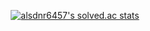 <div align=center>	
  
[![alsdnr6457's solved.ac stats](https://github-readme-solvedac.hyp3rflow.vercel.app/api/?handle=alsdnr6457)](https://www.acmicpc.net/user/alsdnr6457)	

</div>


